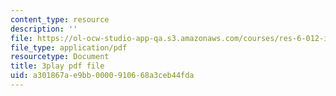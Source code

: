 ```yaml
---
content_type: resource
description: ''
file: https://ol-ocw-studio-app-qa.s3.amazonaws.com/courses/res-6-012-introduction-to-probability-spring-2018/a301867ae9bb0000910668a3ceb44fda_yqdcK6-9kv8.pdf
file_type: application/pdf
resourcetype: Document
title: 3play pdf file
uid: a301867a-e9bb-0000-9106-68a3ceb44fda
---
```

